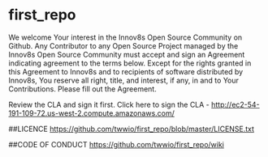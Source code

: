 # first_repo

We welcome Your interest in the Innov8s Open Source Community on Github. Any Contributor to any Open Source Project managed by the Innov8s Open Source Community must accept and sign an Agreement indicating agreement to the terms below. Except for the rights granted in this Agreement to Innov8s and to recipients of software distributed by Innov8s, You reserve all right, title, and interest, if any, in and to Your Contributions. Please fill out the Agreement.

Review the CLA and sign it first.
Click here to sign the CLA - http://ec2-54-191-109-72.us-west-2.compute.amazonaws.com/

##LICENCE
https://github.com/twwio/first_repo/blob/master/LICENSE.txt

##CODE OF CONDUCT
https://github.com/twwio/first_repo/wiki


